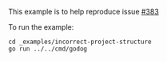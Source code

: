 This example is to help reproduce issue [#383](https://github.com/cucumber/godog/issues/383)

To run the example: 

    cd _examples/incorrect-project-structure
    go run ../../cmd/godog